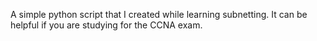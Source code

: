 A simple python script that I created while learning subnetting. It can be helpful if you are studying for the CCNA exam.
